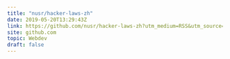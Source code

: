 ```yaml
---
title: "nusr/hacker-laws-zh"
date: 2019-05-20T13:29:43Z
link: https://github.com/nusr/hacker-laws-zh?utm_medium=RSS&utm_source=hune
site: github.com
topic: Webdev
draft: false
---
```

